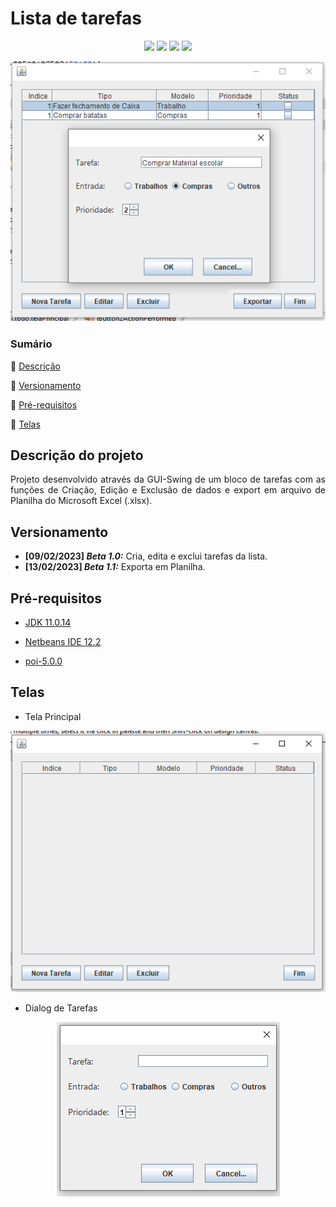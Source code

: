 # Lista de tarefas
<p align="center">
  <img src="https://img.shields.io/static/v1?label=JDK &message=v11.0.14&color=red&style=flat&logo=appveyor&logo=openjdk"/>
  <img src="https://img.shields.io/static/v1?label=Maven &message=v4.0.0&color=orange&style=flat&logo=appveyor&logo=apachemaven"/>
  <img src="http://img.shields.io/static/v1?label=SIZE&message=57.4 KB&color=blueviolet&style=flat"/>
  <img src="http://img.shields.io/static/v1?label=STATUS&message=Em Andamento&color=yellow&style=flat"/>
</p>

 <p align="center"><img src="https://github.com/almeidastor/imgsforreadme/blob/main/TodoList/Todolist0.png"></p>


### Sumário
🔹 [Descrição](#descrição-do-projeto)

🔹 [Versionamento](#versionamento)

🔹 [Pré-requisitos](#pré-requisitos)

🔹 [Telas](#telas)


## Descrição do projeto 
<p align="justify">
Projeto desenvolvido através da GUI-Swing de um bloco de tarefas com as funções de Criação, Edição e Exclusão de dados e export em arquivo de Planilha do Microsoft Excel (.xlsx).

</p>

## Versionamento
* **[09/02/2023] _Beta 1.0:_** Cria, edita e exclui tarefas da lista.
* **[13/02/2023] _Beta 1.1:_** Exporta em Planilha.



## Pré-requisitos
* <a href="https://www.oracle.com/java/technologies/downloads/#java11">JDK 11.0.14</a></p>
* <a href="https://archive.apache.org/dist/netbeans/netbeans/12.2/">Netbeans IDE 12.2</a></p>
* <a href="https://github.com/almeidastor/imgsforreadme/tree/main/TodoList/poi_5.0.0">poi-5.0.0</a></p>


## Telas
  * Tela Principal
<p align="center"><img src="https://github.com/almeidastor/imgsforreadme/blob/main/TodoList/Todolist1.png"></p>

   * Dialog de Tarefas
<p align="center"><img src="https://github.com/almeidastor/imgsforreadme/blob/main/TodoList/Todolist2.png"></p>

